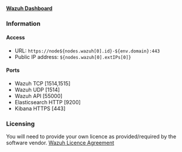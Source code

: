 #### [Wazuh Dashboard](https://node${nodes.wazuh[0].id}-${env.domain}:443)

### Information

#### Access

* URL: `https://node${nodes.wazuh[0].id}-${env.domain}:443`
* Public IP address: `${nodes.wazuh[0].extIPs[0]}`

#### Ports

* Wazuh TCP [1514,1515]
* Wazuh UDP [1514]
* Wazuh API [55000]
* Elasticsearch HTTP [9200]
* Kibana HTTPS [443]

### Licensing

You will need to provide your own licence as provided/required by the software vendor.
[Wazuh Licence Agreement](https://github.com/wazuh/wazuh/blob/master/LICENSE)
